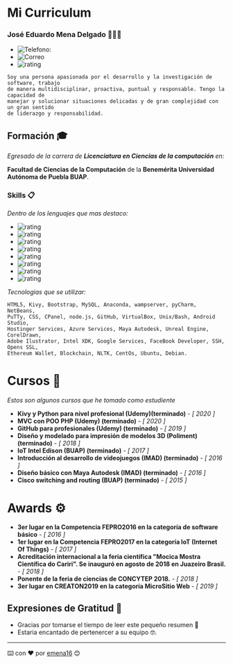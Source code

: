 # Mi Curriculum

### José Eduardo Mena Delgado 👨🏻‍💼
- ![Telefono:](https://img.shields.io/badge/teléfono-2481135123-yellowgreen)
- ![Correo](https://img.shields.io/badge/email-eduardo.cifer@gmail.com-blue)
- ![rating](https://img.shields.io/badge/Linkedin-https://www.linkedin.com/in/emena16/-brightgreen)
```
Soy una persona apasionada por el desarrollo y la investigación de software, trabajo
de manera multidisciplinar, proactiva, puntual y responsable. Tengo la capacidad de
manejar y solucionar situaciones delicadas y de gran complejidad con un gran sentido
de liderazgo y responsabilidad.
```

## Formación  🎓

_Egresado de la carrera de **Licenciatura en Ciencias de la computación** en:_

**Facultad de Ciencias de la Computación** de la **Benemérita Universidad Autónoma de Puebla BUAP**.


### Skills 📋

_Dentro de los lenguajes que mas destaco:_

- ![rating](https://img.shields.io/badge/Java-★★★☆☆-brightgreen)
- ![rating](https://img.shields.io/badge/SQL-★★★★☆-brightgreen)
- ![rating](https://img.shields.io/badge/C-★★★★☆-brightgreen)
- ![rating](https://img.shields.io/badge/Arduino,VHDL-★★★☆☆-brightgreen)
- ![rating](https://img.shields.io/badge/Python-★★★★☆-brightgreen)
- ![rating](https://img.shields.io/badge/PHP-★★★★☆-brightgreen)
- ![rating](https://img.shields.io/badge/JavaScript-★★★☆☆-brightgreen)
- ![rating](https://img.shields.io/badge/Kivy-★★★☆☆-brightgreen)

_Tecnologias que se utilizar:_
```
HTML5, Kivy, Bootstrap, MySQL, Anaconda, wampserver, pyCharm, NetBeans,
PuTTy, CSS, CPanel, node.js, GitHub, VirtualBox, Unix/Bash, Android Studio,
Hostinger Services, Azure Services, Maya Autodesk, Unreal Engine, CorelDrawn,
Adobe Ilustrator, Intel XDK, Google Services, FaceBook Developer, SSH, Opens SSL,
Ethereum Wallet, Blockchain, NLTK, CentOs, Ubuntu, Debian.
```

# Cursos 🔧

_Estos son algunos cursos que he tomado como estudiente_

* **Kivy y Python para nivel profesional (Udemy)(terminado)** - *[ 2020 ]* 
* **MVC con POO PHP (Udemy) (terminado)** - *[ 2020 ]*
* **GitHub para profesionales (Udemy) (terminado)** - *[ 2019 ]*
* **Diseño y modelado para impresión de modelos 3D (Poliment) (terminado)** - *[ 2018 ]*
* **IoT Intel Edison (BUAP) (terminado)** - *[ 2017 ]*
* **Introducción al desarrollo de videojuegos (IMAD) (terminado)** - *[ 2016 ]*
* **Diseño básico con Maya Autodesk (IMAD) (terminado)** - *[ 2016 ]*
* **Cisco switching and routing (BUAP) (terminado)** - *[ 2015 ]*

# Awards ⚙️

* **3er lugar en la Competencia FEPRO2016 en la categoría de software básico** - *[ 2016 ]*
* **1er lugar en la Competencia FEPRO2017 en la categoría IoT (Internet Of Things)** - *[ 2017 ]*
* **Acreditación internacional a la feria científica "Mocica Mostra Científica do Cariri". Se inauguró en agosto de 2018 en Juazeiro Brasil.** - *[ 2018 ]*
* **Ponente de la feria de ciencias de CONCYTEP 2018.** - *[ 2018 ]*
* **3er lugar en CREATON2019 en la categoría MicroSitio Web** - *[ 2019 ]*


## Expresiones de Gratitud 🎁

* Gracias por tomarse el tiempo de leer este pequeño resumen 📢
* Estaria encantado de pertenercer a su equipo 🤓.

---
⌨️ con ❤️ por [emena16](https://github.com/emena16) 😊
